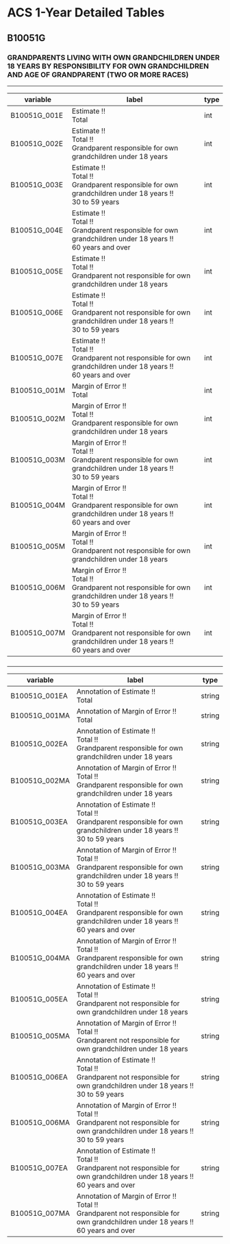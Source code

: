 # ACS 1-Year Detailed Tables

## B10051G

### GRANDPARENTS LIVING WITH OWN GRANDCHILDREN UNDER 18 YEARS BY RESPONSIBILITY FOR OWN GRANDCHILDREN AND AGE OF GRANDPARENT (TWO OR MORE RACES)

___

| variable | label | type |
| ----- | ----- | ----- |
| B10051G_001E | Estimate !!<br>Total | int |
| B10051G_002E | Estimate !!<br>Total !!<br>Grandparent responsible for own grandchildren under 18 years | int |
| B10051G_003E | Estimate !!<br>Total !!<br>Grandparent responsible for own grandchildren under 18 years !!<br>30 to 59 years | int |
| B10051G_004E | Estimate !!<br>Total !!<br>Grandparent responsible for own grandchildren under 18 years !!<br>60 years and over | int |
| B10051G_005E | Estimate !!<br>Total !!<br>Grandparent not responsible for own grandchildren under 18 years | int |
| B10051G_006E | Estimate !!<br>Total !!<br>Grandparent not responsible for own grandchildren under 18 years !!<br>30 to 59 years | int |
| B10051G_007E | Estimate !!<br>Total !!<br>Grandparent not responsible for own grandchildren under 18 years !!<br>60 years and over | int |
| B10051G_001M | Margin of Error !!<br>Total | int |
| B10051G_002M | Margin of Error !!<br>Total !!<br>Grandparent responsible for own grandchildren under 18 years | int |
| B10051G_003M | Margin of Error !!<br>Total !!<br>Grandparent responsible for own grandchildren under 18 years !!<br>30 to 59 years | int |
| B10051G_004M | Margin of Error !!<br>Total !!<br>Grandparent responsible for own grandchildren under 18 years !!<br>60 years and over | int |
| B10051G_005M | Margin of Error !!<br>Total !!<br>Grandparent not responsible for own grandchildren under 18 years | int |
| B10051G_006M | Margin of Error !!<br>Total !!<br>Grandparent not responsible for own grandchildren under 18 years !!<br>30 to 59 years | int |
| B10051G_007M | Margin of Error !!<br>Total !!<br>Grandparent not responsible for own grandchildren under 18 years !!<br>60 years and over | int |
### 

___

| variable | label | type |
| ----- | ----- | ----- |
| B10051G_001EA | Annotation of Estimate !!<br>Total | string |
| B10051G_001MA | Annotation of Margin of Error !!<br>Total | string |
| B10051G_002EA | Annotation of Estimate !!<br>Total !!<br>Grandparent responsible for own grandchildren under 18 years | string |
| B10051G_002MA | Annotation of Margin of Error !!<br>Total !!<br>Grandparent responsible for own grandchildren under 18 years | string |
| B10051G_003EA | Annotation of Estimate !!<br>Total !!<br>Grandparent responsible for own grandchildren under 18 years !!<br>30 to 59 years | string |
| B10051G_003MA | Annotation of Margin of Error !!<br>Total !!<br>Grandparent responsible for own grandchildren under 18 years !!<br>30 to 59 years | string |
| B10051G_004EA | Annotation of Estimate !!<br>Total !!<br>Grandparent responsible for own grandchildren under 18 years !!<br>60 years and over | string |
| B10051G_004MA | Annotation of Margin of Error !!<br>Total !!<br>Grandparent responsible for own grandchildren under 18 years !!<br>60 years and over | string |
| B10051G_005EA | Annotation of Estimate !!<br>Total !!<br>Grandparent not responsible for own grandchildren under 18 years | string |
| B10051G_005MA | Annotation of Margin of Error !!<br>Total !!<br>Grandparent not responsible for own grandchildren under 18 years | string |
| B10051G_006EA | Annotation of Estimate !!<br>Total !!<br>Grandparent not responsible for own grandchildren under 18 years !!<br>30 to 59 years | string |
| B10051G_006MA | Annotation of Margin of Error !!<br>Total !!<br>Grandparent not responsible for own grandchildren under 18 years !!<br>30 to 59 years | string |
| B10051G_007EA | Annotation of Estimate !!<br>Total !!<br>Grandparent not responsible for own grandchildren under 18 years !!<br>60 years and over | string |
| B10051G_007MA | Annotation of Margin of Error !!<br>Total !!<br>Grandparent not responsible for own grandchildren under 18 years !!<br>60 years and over | string |

